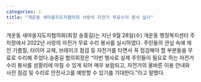 ```yaml
---
categories: i
title: "개운동 새마을지도자협의회 사랑의 자전거 무료수리 봉사 실시"
---
```

개운동 새마을지도자협의회(회장 송중길)는 지난 9월 28일(수) 개운동 행정복지센터 주차장에서 2022년 사랑의 자전거 무료 수리 봉사를 실시하였다. 주민들의 관심 속에 체인 기름칠, 타이어 교체, 브레이크 점검 등 자전거를 타면서 꼭 점검해야 할 부분들을 무료로 수리해 주었다.송중길 협의회장은 “이번 행사로 실제 주민들이 필요로 하는 자전거 수리 봉사를 성황리에 마칠 수 있게 되어 매우 보람되고, 자전거의 올바른 이용 안내와 사전 점검 및 수리로 안전사고를 예방할 수 있기를 기대한다.”라고 말했다.